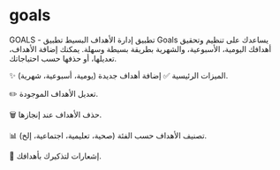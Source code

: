 # goals
GOALS - تطبيق إدارة الأهداف البسيط
تطبيق Goals يساعدك على تنظيم وتحقيق أهدافك اليومية، الأسبوعية، والشهرية بطريقة بسيطة وسهلة. يمكنك إضافة الأهداف، تعديلها، أو حذفها حسب احتياجاتك.

✨ الميزات الرئيسية
✅ إضافة أهداف جديدة (يومية، أسبوعية، شهرية).

✏️ تعديل الأهداف الموجودة.

🗑️ حذف الأهداف عند إنجازها.

📊 تصنيف الأهداف حسب الفئة (صحية، تعليمية، اجتماعية، إلخ).

🔔 إشعارات لتذكيرك بأهدافك.

